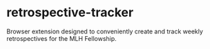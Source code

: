 # retrospective-tracker
Browser extension designed to conveniently create and track weekly retrospectives for the MLH Fellowship.
